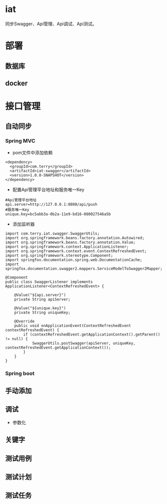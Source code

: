 # iat
同步Swagger、Api管理、Api调试、Api测试。
# 部署
## 数据库

## docker

# 接口管理
## 自动同步
### Spring MVC
+ pom文件中添加依赖
```
<dependency>
  <groupId>com.terry</groupId>
  <artifactId>iat-swagger</artifactId>
  <version>1.0.0-SNAPSHOT</version>
</dependency>
```
+ 配置Api管理平台地址和服务唯一Key
```
#Api管理平台地址
api.server=http://127.0.0.1:8080/api/push
#服务唯一Key
unique.key=bc5abb3a-0b2a-11e9-bd16-080027546a5b
```
+ 添加监听器
```
import com.terry.iat.swagger.SwaggerUtils;
import org.springframework.beans.factory.annotation.Autowired;
import org.springframework.beans.factory.annotation.Value;
import org.springframework.context.ApplicationListener;
import org.springframework.context.event.ContextRefreshedEvent;
import org.springframework.stereotype.Component;
import springfox.documentation.spring.web.DocumentationCache;
import springfox.documentation.swagger2.mappers.ServiceModelToSwagger2Mapper;

@Component
public class SwaggerListener implements ApplicationListener<ContextRefreshedEvent> {
    
    @Value("${api.server}")
    private String apiServer;

    @Value("${unique.key}")
    private String uniqueKey;

    @Override
    public void onApplicationEvent(ContextRefreshedEvent contextRefreshedEvent) {
        if (contextRefreshedEvent.getApplicationContext().getParent() != null) {
            SwaggerUtils.postSwagger(apiServer, uniqueKey, contextRefreshedEvent.getApplicationContext());
        }
    }
}

```

### Spring boot

## 手动添加


## 调试
+ 参数化


## 关键字

## 测试用例

## 测试计划

## 测试任务
